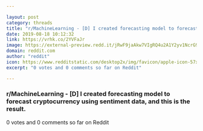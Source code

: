 ```yaml
---

layout: post
category: threads
title: "r/MachineLearning - [D] I created forecasting model to forecast cryptocurrency using sentiment data, and this is the result."
date: 2019-08-18 10:12:32
link: https://vrhk.co/2YVFaJr
image: https://external-preview.redd.it/jRwF9jaAkw7VIgRQ4u2A1Y2yv1NcrG9q29_l5CrSWvM.png?auto=webp&s=607b8c5434c4af13671b92b9be199a5e3933722c
domain: reddit.com
author: "reddit"
icon: https://www.redditstatic.com/desktop2x/img/favicon/apple-icon-57x57.png
excerpt: "0 votes and 0 comments so far on Reddit"

---
```


### r/MachineLearning - [D] I created forecasting model to forecast cryptocurrency using sentiment data, and this is the result.

0 votes and 0 comments so far on Reddit